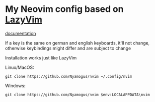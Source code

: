 # My Neovim config based on [LazyVim](https://github.com/LazyVim/LazyVim)

[documentation](https://lazyvim.github.io/installation)

If a key is the same on german and english keyboards, it'll not change, otherwise keybindings might differ and are subject to change

Installation works just like LazyVim

Linux/MacOS:
```
git clone https://github.com/Nyamogus/nvim ~/.config/nvim
```
Windows:
```
git clone https://github.com/Nyamogus/nvim $env:LOCALAPPDATA\nvim
```
